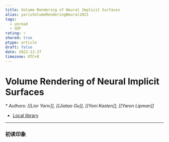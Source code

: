 ```yaml
---
title: Volume Rendering of Neural Implicit Surfaces
alias: yarivVolumeRenderingNeural2021
tags:
  - unread
  - SDF
rating: ⭐
shared: true
ptype: article
draft: false
date: 2022-12-27
timezone: UTC+8
---
```



# Volume Rendering of Neural Implicit Surfaces
<cite>* Authors: [[Lior Yariv]], [[Jiatao Gu]], [[Yoni Kasten]], [[Yaron Lipman]]</cite>


* [Local library](zotero://select/items/1_BABK58LS)

***

### 初读印象





